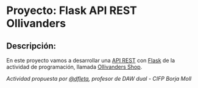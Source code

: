# **Proyecto: Flask API REST Ollivanders**

## **Descripción:**

En este proyecto vamos a desarrollar una [API REST](https://www.youtube.com/watch?v=HeXQ98sogs8&feature=youtu.be) con [Flask](https://flask.palletsprojects.com/en/1.1.x/) de la actividad de programación, llamada [Ollivanders Shop](https://github.com/dfleta/ollivanders_shop).

*Actividad propuesta por [@dfleta](https://github.com/dfleta/flask-rest-ci-boilerplate), profesor  de DAW dual - CIFP Borja Moll*

